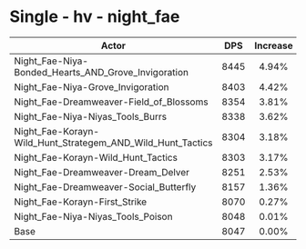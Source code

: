 # Single - hv - night_fae
| Actor | DPS | Increase |
|---|:---:|:---:|
|Night_Fae-Niya-Bonded_Hearts_AND_Grove_Invigoration|8445|4.94%|
|Night_Fae-Niya-Grove_Invigoration|8403|4.42%|
|Night_Fae-Dreamweaver-Field_of_Blossoms|8354|3.81%|
|Night_Fae-Niya-Niyas_Tools_Burrs|8338|3.62%|
|Night_Fae-Korayn-Wild_Hunt_Strategem_AND_Wild_Hunt_Tactics|8304|3.18%|
|Night_Fae-Korayn-Wild_Hunt_Tactics|8303|3.17%|
|Night_Fae-Dreamweaver-Dream_Delver|8251|2.53%|
|Night_Fae-Dreamweaver-Social_Butterfly|8157|1.36%|
|Night_Fae-Korayn-First_Strike|8070|0.27%|
|Night_Fae-Niya-Niyas_Tools_Poison|8048|0.01%|
|Base|8047|0.00%|
